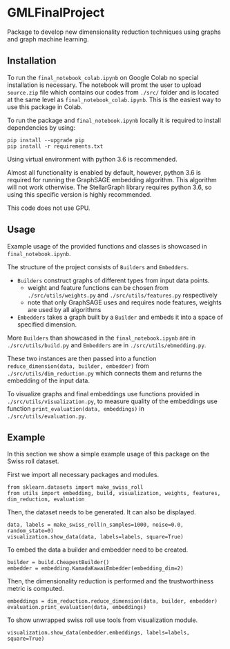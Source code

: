 # GMLFinalProject

Package to develop new dimensionality reduction techniques using graphs and graph machine learning.

## Installation

To run the `final_notebook_colab.ipynb` on Google Colab no special installation is necessary.
The notebook will promt the user to upload `source.zip` file which contains our codes from `./src/` folder and is located at the same level as `final_notebook_colab.ipynb`.
This is the easiest way to use this package in Colab.

To run the package and `final_notebook.ipynb` locally it is required to install dependencies by using:

```
pip install --upgrade pip
pip install -r requirements.txt
```

Using virtual environment with python 3.6 is recommended.

Almost all functionality is enabled by default, however, python 3.6 is required for running the GraphSAGE embedding algorithm. This algorithm will not work otherwise.
The StellarGraph library requires python 3.6, so using this specific version is highly recommended.

This code does not use GPU.

## Usage

Example usage of the provided functions and classes is showcased in `final_notebook.ipynb`.

The structure of the project consists of `Builders` and `Embedders`.

- `Builders` construct graphs of different types from input data points.
    - weight and feature functions can be chosen from `./src/utils/weights.py` and `./src/utils/features.py` respectively
    - note that only GraphSAGE uses and requires node features, weights are used by all algorithms
- `Embedders` takes a graph built by a `Builder` and embeds it into a space of specified dimension.

More `Builders` than showcased in the `final_notebook.ipynb` are in `./src/utils/build.py` and `Embedders` are in `./src/utils/ebmedding.py`.

These two instances are then passed into a function `reduce_dimension(data, builder, embedder)` from `./src/utils/dim_reduction.py` which connects them and returns the embedding of the input data.

To visualize graphs and final embeddings use functions provided in `./src/utils/visualization.py`, to measure quality of the embeddings use function `print_evaluation(data, embeddings)` in `./src/utils/evaluation.py`.

## Example

In this section we show a simple example usage of this package on the Swiss roll dataset.

First we import all necessary packages and modules.

```
from sklearn.datasets import make_swiss_roll
from utils import embedding, build, visualization, weights, features, dim_reduction, evaluation
```

Then, the dataset needs to be generated. It can also be displayed.

```
data, labels = make_swiss_roll(n_samples=1000, noise=0.0, random_state=0)
visualization.show_data(data, labels=labels, square=True)
```

To embed the data a builder and embedder need to be created.

```
builder = build.CheapestBuilder()
embedder = embedding.KamadaKawaiEmbedder(embedding_dim=2)
```

Then, the dimensionality reduction is performed and the trustworthiness metric is computed.

```
embeddings = dim_reduction.reduce_dimension(data, builder, embedder)
evaluation.print_evaluation(data, embeddings)
```

To show unwrapped swiss roll use tools from visualization module.

```
visualization.show_data(embedder.embeddings, labels=labels, square=True)
```
